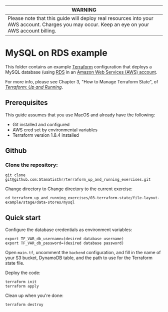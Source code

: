
| WARNING                          | 
|------------------------------------------|
| Please note that this guide will deploy real resources into your AWS account. Charges you may occur.  Keep an eye on your AWS account billing.


# MySQL on RDS example


This folder contains an example [Terraform](https://www.terraform.io/) configuration that deploys a MySQL database (using 
[RDS](https://aws.amazon.com/rds/) in an [Amazon Web Services (AWS) account](http://aws.amazon.com/). 

For more info, please see Chapter 3, "How to Manage Terraform State", of 
*[Terraform: Up and Running](http://www.terraformupandrunning.com)*.

## Prerequisites


This guide assumes that you use MacOS and already have the following:

- Git installed and configured 
- AWS cred set by environmental variables
- Terraform version 1.8.4 installed

## Github

### Clone the repository:
```
git clone git@github.com:StamatisChr/terraform_up_and_running_exercises.git
```

Change directory to Change directory to the current exercise:
```
cd terraform_up_and_running_exercises/03-terraform-state/file-layout-example/stage/data-stores/mysql
```

## Quick start

Configure the database credentials as environment variables:

```
export TF_VAR_db_username=(desired database username)
export TF_VAR_db_password=(desired database password)
```

Open `main.tf`, uncomment the `backend` configuration, and fill in the name of your S3 bucket, DynamoDB table, and
the path to use for the Terraform state file.

Deploy the code:

```
terraform init
terraform apply
```

Clean up when you're done:

```
terraform destroy
```

